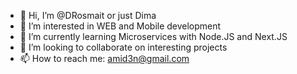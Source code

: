 - 👋 Hi, I’m @DRosmait or just Dima
- 👀 I’m interested in WEB and Mobile development
- 🌱 I’m currently learning Microservices with Node.JS and Next.JS
- 💞️ I’m looking to collaborate on interesting projects
- 📫 How to reach me: amid3n@gmail.com

<!---
DRosmait/DRosmait is a ✨ special ✨ repository because its `README.md` (this file) appears on your GitHub profile.
You can click the Preview link to take a look at your changes.
--->
